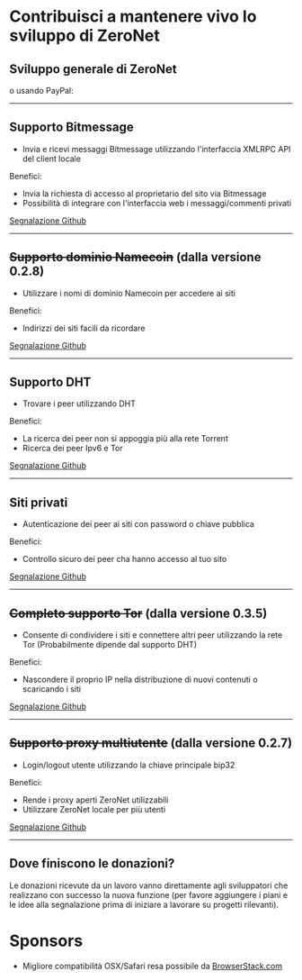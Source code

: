 <link rel=stylesheet href="../../bitcoinbar/bitcoinbar.css">


# Contribuisci a mantenere vivo lo sviluppo di ZeroNet


## Sviluppo generale di ZeroNet
<a href="bitcoin:1QDhxQ6PraUZa21ET5fYUCPgdrwBomnFgX?Label=ZeroNet+donation" class="bitcoinbar" data-address="1QDhxQ6PraUZa21ET5fYUCPgdrwBomnFgX" data-goal="0"></a>

<div>o usando PayPal:
<a href="https://www.paypal.me/zeronet/0usd"><img alt="" border="0" src="https://www.paypalobjects.com/webstatic/en_US/btn/btn_donate_pp_142x27.png"></a>
</form>

</div>

---


## Supporto Bitmessage

<a href="bitcoin:1JxwXnjkv5M822aoJEVJawnS2uKnnT216Z?Label=ZeroNet+Bitmessage+donation" class="bitcoinbar" data-address="1JxwXnjkv5M822aoJEVJawnS2uKnnT216Z" data-goal="1.0"></a>

 * Invia e ricevi messaggi Bitmessage utilizzando l'interfaccia XMLRPC API del client locale

Benefici:

 * Invia la richiesta di accesso al proprietario del sito via Bitmessage
 * Possibilità di integrare con l'interfaccia web i messaggi/commenti privati

[Segnalazione Github ](https://github.com/HelloZeroNet/ZeroNet/issues/65)



---


## <s>Supporto dominio Namecoin</s> (dalla versione 0.2.8)

 * Utilizzare i nomi di dominio Namecoin per accedere ai siti

Benefici:

 * Indirizzi dei siti facili da ricordare

[Segnalazione Github](https://github.com/HelloZeroNet/ZeroNet/issues/31)


---


## Supporto DHT

<a href="bitcoin:122tqTo5jTsZfF4xFodhM54b5HUkeVQL4E?Label=ZeroNet+DHT+donation" class="bitcoinbar" data-address="122tqTo5jTsZfF4xFodhM54b5HUkeVQL4E" data-goal="3.0"></a>

 * Trovare i peer utilizzando DHT

Benefici:

 * La ricerca dei peer non si appoggia più alla rete Torrent
 * Ricerca dei peer Ipv6 e Tor

[Segnalazione Github](https://github.com/HelloZeroNet/ZeroNet/issues/57)


---


## Siti privati

<a href="bitcoin:1Q3jV3bAZxKBdMtVjnzfpcsmtXDspjGMnG?Label=ZeroNet+Private+sites" class="bitcoinbar" data-address="1Q3jV3bAZxKBdMtVjnzfpcsmtXDspjGMnG" data-goal="2.0"></a>

 * Autenticazione dei peer ai siti con password o chiave pubblica

Benefici:

 * Controllo sicuro dei peer cha hanno accesso al tuo sito

[Segnalazione Github ](https://github.com/HelloZeroNet/ZeroNet/issues/62)


---


## <s>Completo supporto Tor</s> (dalla versione 0.3.5)

 * Consente di condividere i siti e connettere altri peer utilizzando la rete Tor (Probabilmente dipende dal supporto DHT)

Benefici:

 * Nascondere il proprio IP nella distribuzione di nuovi contenuti o scaricando i siti

[Segnalazione Github](https://github.com/HelloZeroNet/ZeroNet/issues/60)



---


## <s>Supporto proxy multiutente</s> (dalla versione 0.2.7)

 * Login/logout utente utilizzando la chiave principale bip32

Benefici:

 * Rende i proxy aperti ZeroNet utilizzabili
 * Utilizzare ZeroNet locale per più utenti

[Segnalazione Github](https://github.com/HelloZeroNet/ZeroNet/issues/58)


---


## Dove finiscono le donazioni?

Le donazioni ricevute da un lavoro vanno direttamente agli sviluppatori che realizzano con successo la nuova funzione (per favore aggiungere i piani e le idee alla segnalazione prima di iniziare a lavorare su progetti rilevanti).



# Sponsors

* Migliore compatibilità OSX/Safari resa possibile da [BrowserStack.com](https://www.browserstack.com/)

<script src='../../jquery.min.js'></script>
<script src='../../bitcoinbar/bitcoinbar.js'></script>
